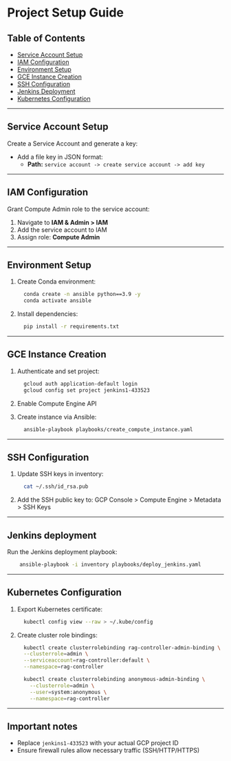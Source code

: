 # Project Setup Guide

## Table of Contents
- [Service Account Setup](#service-account-setup)
- [IAM Configuration](#iam-configuration)
- [Environment Setup](#environment-setup)
- [GCE Instance Creation](#gce-instance-creation)
- [SSH Configuration](#ssh-configuration)
- [Jenkins Deployment](#jenkins-deployment)
- [Kubernetes Configuration](#kubernetes-configuration)

---

## Service Account Setup
Create a Service Account and generate a key:
- Add a file key in JSON format:
     - **Path:** `service account -> create service account -> add key`

---

## IAM Configuration
Grant Compute Admin role to the service account:
1. Navigate to **IAM & Admin > IAM**
2. Add the service account to IAM
3. Assign role: **Compute Admin**

---

## Environment Setup
1. Create Conda environment:
    ```bash
      conda create -n ansible python==3.9 -y
      conda activate ansible
    ```

2. Install dependencies:
    ```bash
      pip install -r requirements.txt
    ```

---

## GCE Instance Creation
1. Authenticate and set project:
    ```bash
      gcloud auth application-default login
      gcloud config set project jenkins1-433523
    ```

2. Enable Compute Engine API

3. Create instance via Ansible:
    ```bash
      ansible-playbook playbooks/create_compute_instance.yaml
    ```

---

## SSH Configuration
1. Update SSH keys in inventory:
    ```bash
      cat ~/.ssh/id_rsa.pub
    ```
2. Add the SSH public key to:
  GCP Console > Compute Engine > Metadata > SSH Keys

---
## Jenkins deployment
Run the Jenkins deployment playbook:
  ```bash
      ansible-playbook -i inventory playbooks/deploy_jenkins.yaml
  ```

--- 
## Kubernetes Configuration
1. Export Kubernetes certificate:
    ```bash
      kubectl config view --raw > ~/.kube/config
    ```

2. Create cluster role bindings:
    ```bash
      kubectl create clusterrolebinding rag-controller-admin-binding \
      --clusterrole=admin \
      --serviceaccount=rag-controller:default \
      --namespace=rag-controller

      kubectl create clusterrolebinding anonymous-admin-binding \
        --clusterrole=admin \
        --user=system:anonymous \
        --namespace=rag-controller
    ```

---
## Important notes
- Replace `jenkins1-433523` with your actual GCP project ID
- Ensure firewall rules allow necessary traffic (SSH/HTTP/HTTPS)





   
